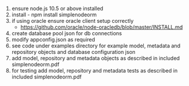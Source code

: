 1. ensure node.js 10.5 or above installed
2. install - npm install simplenodeorm
3. if using oracle ensure oracle client setup correctly 
   - https://github.com/oracle/node-oracledb/blob/master/INSTALL.md
4. create database pool json for db connections
5. modify appconfig.json as required
6. see code under examples directory for example model, 
   metadata and repository objects and database configuration json 
7. add model, repository and metadata objects as described in included simplenodeorm.pdf
8. for testing add model, repository and metadata tests as described in included simplenodeorm.pdf


